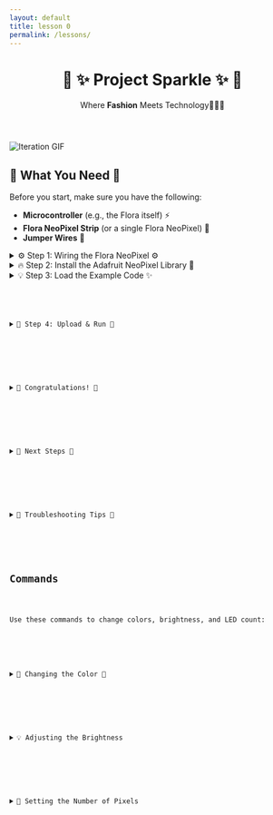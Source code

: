 ```yaml
---
layout: default
title: lesson 0
permalink: /lessons/
---
```

<html lang="en">
<head>
  <meta charset="UTF-8" />
  <meta name="viewport" content="width=device-width, initial-scale=1.0" />
  <title>✨ Project Sparkle ✨</title>
  <link href="assets/css/styles.css" rel="stylesheet" />
</head>
<header>
     <h1>🌙 ✨ Project Sparkle ✨ 🌙</h1>
     <p>Where <strong>Fashion</strong> Meets Technology🌈✨🎉</p>
     
  </header>

<body class='cats'>
<div class="gif-container">
  <img src="https://github.com/LilaShiba/flora_dress/raw/main/assets/videos/iterate.gif" alt="Iteration GIF" style="max-width: 75%; height: auto;" >
</div>
  <section>
    <h2>🌟 What You Need 🌟</h2>
    <p>Before you start, make sure you have the following:</p>
    <ul>
      <li><strong>Microcontroller</strong> (e.g., the Flora itself) ⚡</li>
      <li><strong>Flora NeoPixel Strip</strong> (or a single Flora NeoPixel) 🌈</li>
      <li><strong>Jumper Wires</strong> 🔌</li>
    </ul>
  </section>

  <section class="step">
    <details>
      <summary>⚙️ Step 1: Wiring the Flora NeoPixel ⚙️</summary>
      <p>Here’s how to wire up your <strong>Flora NeoPixel</strong>:</p>
      <ol>
        <li>
          <strong>Connect the Flora NeoPixel</strong> using jumper wires:
          <ul>
            <li><strong>Data Pin</strong>: Pin A1 on Flora</li>
            <li><strong>Power (VCC)</strong>: 5V</li>
            <li><strong>Ground (GND)</strong>: GND</li>
          </ul>
        </li>
        <li>Your setup should look like this:</li>
        <img src="https://cdn-learn.adafruit.com/assets/assets/000/069/730/large1024/led_pixels_cpx_alligatorclips.jpg?1548106119" 
             alt="Flora NeoPixel Wiring Diagram" 
             style="max-width: 100%; height: auto;" />
      </ol>
    </details>
  </section>

  <section class="step">
    <details>
      <summary>🔥 Step 2: Install the Adafruit NeoPixel Library 🌈</summary>
      <p>1. Open the <strong>Arduino IDE</strong>.</p>
      <p>2. Navigate to <strong>Sketch > Include Library > Manage Libraries</strong>.</p>
      <p>3. Search for "<strong>Adafruit NeoPixel</strong>" and click <strong>Install</strong>.</p>
      <p><a href="https://www.arduino.cc/en/software/" class="button">Get the IDE HERE</a></p>
    </details>
  </section>

  <section class="step">
    <details>
      <summary>💡 Step 3: Load the Example Code ✨</summary>
      <p>We’ll use the <strong>strandtest</strong> example from the NeoPixel library:</p>
      <ol>
        <li>Open your <strong>Arduino IDE</strong>.</li>
        <li>Go to <strong>File > Examples > Adafruit NeoPixel > strandtest</strong>.</li>
      </ol>
      <pre><code>
#include &lt;Adafruit_NeoPixel.h&gt;

#define PIN        6
#define NUMPIXELS  16

Adafruit_NeoPixel strip(NUMPIXELS, PIN, NEO_GRB + NEO_KHZ800);

    void setup() {
            strip.begin();
            strip.show();
          }

          void loop() {
            for (int i = 0; i &lt; strip.numPixels(); i++) {
              strip.setPixelColor(i, strip.Color(255, 0, 0)); // Red
              strip.show();
              delay(50);
      }
    }
      </code></pre>
    </details>
  </section>

  <section class="step">
    <details>
      <summary>🚀 Step 4: Upload & Run 🚀</summary>
      <p>1. Connect your Arduino via USB.</p>
      <p>2. Select your board and port in <strong>Tools</strong>.</p>
      <p>3. Click <strong>Upload</strong> and enjoy the lights! 🎇</p>
    </details>
  </section>

  <section class="step">
    <details>
      <summary>🎉 Congratulations! 🎉</summary>
      <p>You’ve successfully lit up your <strong>Flora NeoPixel</strong> strip! 🌈✨</p>
    </details>
  </section>

  <section class="step">
    <details>
      <summary>🌈 Next Steps 🌙</summary>
      <ul>
        <li>Change color to <strong>green</strong>: <code>strip.Color(0, 255, 0)</code></li>
        <li>Try different animations to make it dance! 💃</li>
      </ul>
    </details>
  </section>

  <section class="step">
    <details>
      <summary>🌟 Troubleshooting Tips 🌟</summary>
      <ul>
        <li><strong>No lights?</strong> Double-check your wiring.</li>
        <li><strong>Blurry color?</strong> Use a proper 5V power supply.</li>
      </ul>
    </details>
  </section>

  <h2 class="shimmer-text">Commands</h2>
  <p>Use these commands to change colors, brightness, and LED count:</p>

  <section class="step">
    <details>
      <summary>🔧 Changing the Color 🎨</summary>
      <p>Change RGB values with:</p>
      <pre><code>
strip.setPixelColor(pixel, strip.Color(red, green, blue));
      </code></pre>
      <p>Example for green:</p>
      <pre><code>
strip.setPixelColor(i, strip.Color(0, 255, 0));
      </code></pre>
    </details>
  </section>

  <section class="step">
    <details>
      <summary>💡 Adjusting the Brightness</summary>
      <p>Use <code>strip.setBrightness(value)</code> (0–255):</p>
      <pre><code>
strip.setBrightness(128);  // 50% brightness
      </code></pre>
    </details>
  </section>

  <section class="step">
    <details>
      <summary>📏 Setting the Number of Pixels</summary>
      <p>Edit the <code>NUMPIXELS</code> value:</p>
      <pre><code>
#define NUMPIXELS 10
      </code></pre>
    </details>
  </section>


  <!-- JS at the end for better performance -->
  <script src="assets/js/cats.js"></script>
  <script src="assets/js/mouse.js"></script>
  <script src="assets/js/confetti.js"></script>
  <script src="assets/js/expandEffect.js"></script>
</body>
</html>